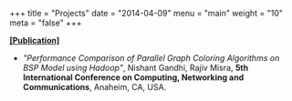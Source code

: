 +++
title = "Projects"
date = "2014-04-09"
menu = "main"
weight = "10"
meta = "false"
+++

<a href="https://scholar.google.com/citations?user=JTm8U5kAAAAJ&hl=en" target="_blank">**[Publication]** </a>

+ *"Performance Comparison of Parallel Graph Coloring Algorithms on BSP Model using Hadoop"*, Nishant Gandhi, Rajiv Misra, 
**5th International Conference on Computing, Networking and Communications**, Anaheim, CA, USA.